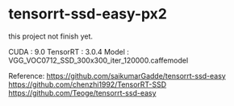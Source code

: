 # tensorrt-ssd-easy-px2 

this project not finish yet.

CUDA : 9.0
TensorRT : 3.0.4
Model : VGG_VOC0712_SSD_300x300_iter_120000.caffemodel



Reference:
https://github.com/saikumarGadde/tensorrt-ssd-easy
https://github.com/chenzhi1992/TensorRT-SSD
https://github.com/Teoge/tensorrt-ssd-easy
